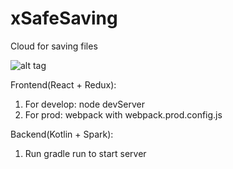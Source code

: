 # xSafeSaving

Cloud for saving files

![alt tag](https://github.com/VitalyNikolaev/xSafeSaving/raw/master/Frontend/assets/favicon.png)

Frontend(React + Redux): 

 1. For develop: node devServer
 2. For prod: webpack with webpack.prod.config.js
 
Backend(Kotlin + Spark):

1. Run gradle run to start server